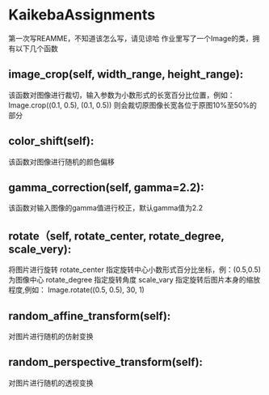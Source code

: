 # KaikebaAssignments

第一次写REAMME，不知道该怎么写，请见谅哈
作业里写了一个Image的类，拥有以下几个函数

## image_crop(self, width_range, height_range):
该函数对图像进行裁切，输入参数为小数形式的长宽百分比位置，例如：
Image.crop((0.1, 0.5), (0.1, 0.5))
则会裁切原图像长宽各位于原图10%至50%的部分

## color_shift(self):
该函数对图像进行随机的颜色偏移

## gamma_correction(self, gamma=2.2):
该函数对输入图像的gamma值进行校正，默认gamma值为2.2

## rotate（self, rotate_center, rotate_degree, scale_very):
将图片进行旋转
rotate_center 指定旋转中心小数形式百分比坐标，例：(0.5,0.5)为图像中心
rotate_degree 指定旋转角度
scale_vary 指定旋转后图片本身的缩放程度,例如：
Image.rotate((0.5, 0.5), 30, 1)

## random_affine_transform(self):
对图片进行随机的仿射变换

## random_perspective_transform(self):
对图片进行随机的透视变换
